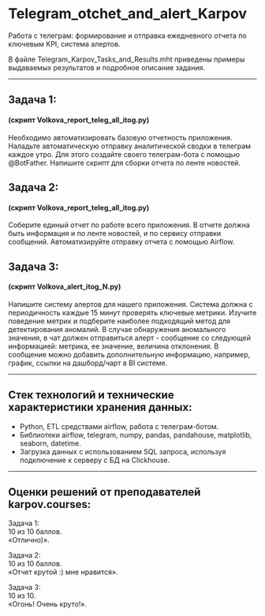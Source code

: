 # Telegram_otchet_and_alert_Karpov
 Работа с телеграм: формирование и отправка ежедневного отчета по ключевым KPI, система алертов. 
 
 В файле Telegram_Karpov_Tasks_and_Results.mht приведены примеры выдаваемых результатов и подробное описание задания. 

_______
## Задача 1:
#### (скрипт Volkova_report_teleg_all_itog.py)
Необходимо автоматизировать базовую отчетность приложения.  Наладьте автоматическую отправку аналитической сводки в телеграм каждое утро. Для этого создайте своего телеграм-бота с помощью @BotFather. Напишите скрипт для сборки отчета по ленте новостей.

## Задача 2:
#### (скрипт Volkova_report_teleg_all_itog.py)
Соберите единый отчет по работе всего приложения. В отчете должна быть информация и по ленте новостей, и по сервису отправки сообщений. 
Автоматизируйте отправку отчета с помощью Airflow.

## Задача 3:
#### (скрипт Volkova_alert_itog_N.py)
Напишите систему алертов для нашего приложения. Система должна с периодичность каждые 15 минут проверять ключевые метрики. Изучите поведение метрик и подберите наиболее подходящий метод для детектирования аномалий. В случае обнаружения аномального значения, в чат должен отправиться алерт - сообщение со следующей информацией: метрика, ее значение, величина отклонения. В сообщение можно добавить дополнительную информацию, например, график, ссылки на дашборд/чарт в BI системе. 

_______
## Стек технологий и технические характеристики хранения данных:
- Python,  ETL средствами airflow, работа с телеграм-ботом.
- Библиотеки airflow, telegram, numpy, pandas, pandahouse, matplotlib, seaborn, datetime.
- Загрузка данных с использованием SQL запроса, используя подключение к серверу с БД на Clickhouse.

_______
## Оценки решений от преподавателей karpov.courses:
Задача 1:  
10 из 10 баллов.    
«Отлично)».

Задача 2:  
10 из 10 баллов.  
«Отчет крутой :) мне нравится».

Задача 3:  
10 из 10.  
«Огонь! Очень круто!».

